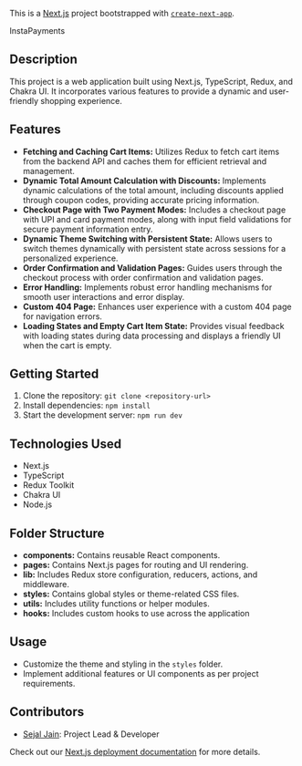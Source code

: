 This is a [Next.js](https://nextjs.org/) project bootstrapped with [`create-next-app`](https://github.com/vercel/next.js/tree/canary/packages/create-next-app).

InstaPayments

## Description
This project is a web application built using Next.js, TypeScript, Redux, and Chakra UI. It incorporates various features to provide a dynamic and user-friendly shopping experience.

## Features
- **Fetching and Caching Cart Items:** Utilizes Redux to fetch cart items from the backend API and caches them for efficient retrieval and management.
- **Dynamic Total Amount Calculation with Discounts:** Implements dynamic calculations of the total amount, including discounts applied through coupon codes, providing accurate pricing information.
- **Checkout Page with Two Payment Modes:** Includes a checkout page with UPI and card payment modes, along with input field validations for secure payment information entry.
- **Dynamic Theme Switching with Persistent State:** Allows users to switch themes dynamically with persistent state across sessions for a personalized experience.
- **Order Confirmation and Validation Pages:** Guides users through the checkout process with order confirmation and validation pages.
- **Error Handling:** Implements robust error handling mechanisms for smooth user interactions and error display.
- **Custom 404 Page:** Enhances user experience with a custom 404 page for navigation errors.
- **Loading States and Empty Cart Item State:** Provides visual feedback with loading states during data processing and displays a friendly UI when the cart is empty.

## Getting Started
1. Clone the repository: `git clone <repository-url>`
2. Install dependencies: `npm install`
3. Start the development server: `npm run dev`

## Technologies Used
- Next.js
- TypeScript
- Redux Toolkit
- Chakra UI
- Node.js

## Folder Structure
- **components:** Contains reusable React components.
- **pages:** Contains Next.js pages for routing and UI rendering.
- **lib:** Includes Redux store configuration, reducers, actions, and middleware.
- **styles:** Contains global styles or theme-related CSS files.
- **utils:** Includes utility functions or helper modules.
- **hooks:** Includes custom hooks to use across the application

## Usage
- Customize the theme and styling in the `styles` folder.
- Implement additional features or UI components as per project requirements.

## Contributors
- [Sejal Jain](https://github.com/sejaljain123): Project Lead & Developer

Check out our [Next.js deployment documentation](https://nextjs.org/docs/deployment) for more details.
